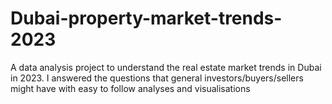 # Dubai-property-market-trends-2023
A data analysis project to understand the real estate market trends in Dubai in 2023. I answered the questions that general investors/buyers/sellers might have with easy to follow analyses and visualisations  
